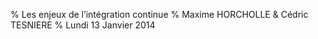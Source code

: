 % Les enjeux de l’intégration continue
% Maxime HORCHOLLE & Cédric TESNIERE
% Lundi 13 Janvier 2014
